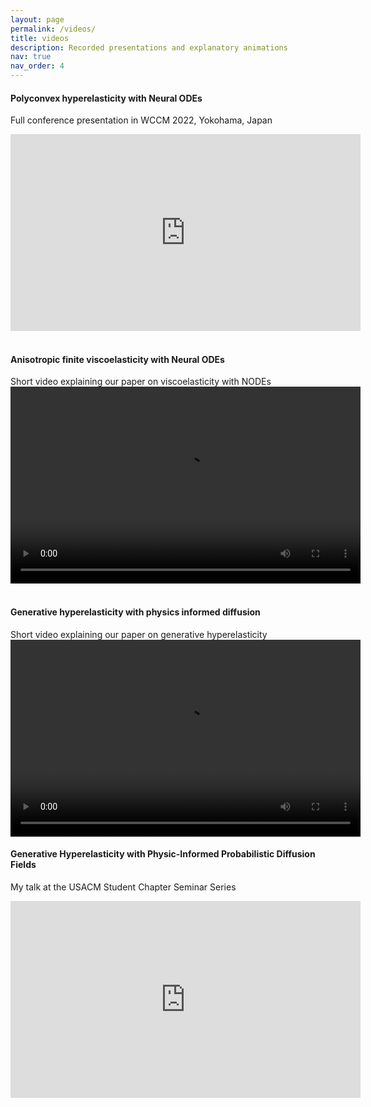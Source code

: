 ```yaml
---
layout: page
permalink: /videos/
title: videos
description: Recorded presentations and explanatory animations
nav: true
nav_order: 4
---
```


#### Polyconvex hyperelasticity with Neural ODEs
Full conference presentation in WCCM 2022, Yokohama, Japan
<iframe width="560" height="315" src="https://www.youtube.com/embed/tblSfNW1qhM" title="YouTube video player" frameborder="0" allow="accelerometer; autoplay; clipboard-write; encrypted-media; gyroscope; picture-in-picture; web-share" allowfullscreen></iframe>
<br/><br/>

#### Anisotropic finite viscoelasticity with Neural ODEs
Short video explaining our paper on viscoelasticity with NODEs
<video width="560" height="315" controls>
  <source src="/assets/vid/nvisco.mp4" type="video/mp4">
</video>
<br/><br/>

#### Generative hyperelasticity with physics informed diffusion
Short video explaining our paper on generative hyperelasticity
<video width="560" height="315" controls>
  <source src="/assets/vid/diffusion.mov" type="video/mp4">
</video>

#### Generative Hyperelasticity with Physic-Informed Probabilistic Diffusion Fields
My talk at the USACM Student Chapter Seminar Series
<iframe width="560" height="315" src="https://www.youtube.com/watch?v=uqKWDlqceAQ" title="YouTube video player" frameborder="0" allow="accelerometer; autoplay; clipboard-write; encrypted-media; gyroscope; picture-in-picture; web-share" allowfullscreen></iframe>
<br/><br/>
